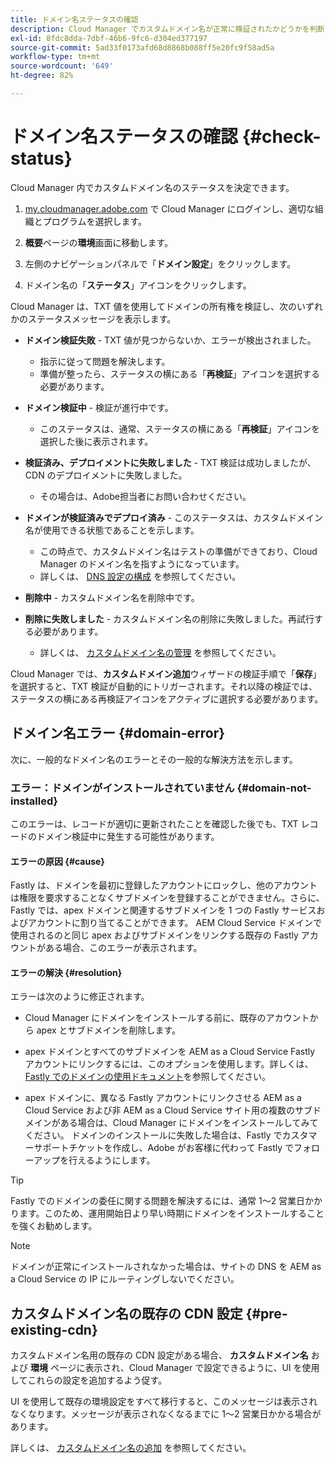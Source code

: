 ```yaml
---
title: ドメイン名ステータスの確認
description: Cloud Manager でカスタムドメイン名が正常に検証されたかどうかを判断する方法について説明します。
exl-id: 8fdc8dda-7dbf-46b6-9fc6-d304ed377197
source-git-commit: 5ad33f0173afd68d8868b088ff5e20fc9f58ad5a
workflow-type: tm+mt
source-wordcount: '649'
ht-degree: 82%

---
```



# ドメイン名ステータスの確認 {#check-status}

Cloud Manager 内でカスタムドメイン名のステータスを決定できます。

1. [my.cloudmanager.adobe.com](https://my.cloudmanager.adobe.com/) で Cloud Manager にログインし、適切な組織とプログラムを選択します。

1. **概要**&#x200B;ページの&#x200B;**環境**&#x200B;画面に移動します。

1. 左側のナビゲーションパネルで「**ドメイン設定**」をクリックします。

1. ドメイン名の「**ステータス**」アイコンをクリックします。

Cloud Manager は、TXT 値を使用してドメインの所有権を検証し、次のいずれかのステータスメッセージを表示します。

* **ドメイン検証失敗** - TXT 値が見つからないか、エラーが検出されました。

   * 指示に従って問題を解決します。
   * 準備が整ったら、ステータスの横にある「**再検証**」アイコンを選択する必要があります。

* **ドメイン検証中** - 検証が進行中です。

   * このステータスは、通常、ステータスの横にある「**再検証**」アイコンを選択した後に表示されます。

* **検証済み、デプロイメントに失敗しました** - TXT 検証は成功しましたが、CDN のデプロイメントに失敗しました。

   * その場合は、Adobe担当者にお問い合わせください。

* **ドメインが検証済みでデプロイ済み** - このステータスは、カスタムドメイン名が使用できる状態であることを示します。

   * この時点で、カスタムドメイン名はテストの準備ができており、Cloud Manager のドメイン名を指すようになっています。
   * 詳しくは、 [DNS 設定の構成](/help/implementing/cloud-manager/custom-domain-names/configure-dns-settings.md) を参照してください。

* **削除中** - カスタムドメイン名を削除中です。

* **削除に失敗しました** - カスタムドメイン名の削除に失敗しました。再試行する必要があります。

   * 詳しくは、 [カスタムドメイン名の管理](/help/implementing/cloud-manager/custom-domain-names/managing-custom-domain-names.md) を参照してください。

Cloud Manager では、**カスタムドメイン追加**&#x200B;ウィザードの検証手順で「**保存**」を選択すると、TXT 検証が自動的にトリガーされます。それ以降の検証では、ステータスの横にある再検証アイコンをアクティブに選択する必要があります。

## ドメイン名エラー {#domain-error}

次に、一般的なドメイン名のエラーとその一般的な解決方法を示します。

### エラー：ドメインがインストールされていません {#domain-not-installed}

このエラーは、レコードが適切に更新されたことを確認した後でも、TXT レコードのドメイン検証中に発生する可能性があります。

#### エラーの原因 {#cause}

Fastly は、ドメインを最初に登録したアカウントにロックし、他のアカウントは権限を要求することなくサブドメインを登録することができません。さらに、Fastly では、apex ドメインと関連するサブドメインを 1 つの Fastly サービスおよびアカウントに割り当てることができます。 AEM Cloud Service ドメインで使用されるのと同じ apex およびサブドメインをリンクする既存の Fastly アカウントがある場合、このエラーが表示されます。

#### エラーの解決 {#resolution}

エラーは次のように修正されます。

* Cloud Manager にドメインをインストールする前に、既存のアカウントから apex とサブドメインを削除します。

* apex ドメインとすべてのサブドメインを AEM as a Cloud Service Fastly アカウントにリンクするには、このオプションを使用します。詳しくは、[Fastly でのドメインの使用ドキュメント](https://docs.fastly.com/en/guides/working-with-domains)を参照してください。

* apex ドメインに、異なる Fastly アカウントにリンクさせる AEM as a Cloud Service および非 AEM as a Cloud Service サイト用の複数のサブドメインがある場合は、Cloud Manager にドメインをインストールしてみてください。 ドメインのインストールに失敗した場合は、Fastly でカスタマーサポートチケットを作成し、Adobe がお客様に代わって Fastly でフォローアップを行えるようにします。

>[!TIP]
>
>Fastly でのドメインの委任に関する問題を解決するには、通常 1～2 営業日かかります。このため、運用開始日より早い時期にドメインをインストールすることを強くお勧めします。

>[!NOTE]
>
>ドメインが正常にインストールされなかった場合は、サイトの DNS を AEM as a Cloud Service の IP にルーティングしないでください。

## カスタムドメイン名の既存の CDN 設定 {#pre-existing-cdn}

カスタムドメイン名用の既存の CDN 設定がある場合、 **カスタムドメイン名** および **環境** ページに表示され、Cloud Manager で設定できるように、UI を使用してこれらの設定を追加するよう促す。

UI を使用して既存の環境設定をすべて移行すると、このメッセージは表示されなくなります。メッセージが表示されなくなるまでに 1～2 営業日かかる場合があります。

詳しくは、 [カスタムドメイン名の追加](/help/implementing/cloud-manager/custom-domain-names/add-custom-domain-name.md) を参照してください。

